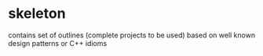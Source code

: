 # skeleton
contains set of outlines (complete projects to be used) based on well known design patterns or C++ idioms  
